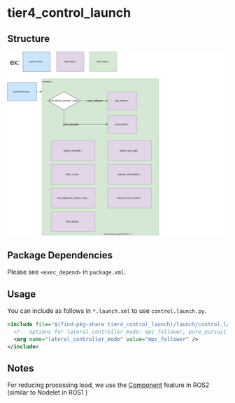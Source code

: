 # tier4_control_launch

## Structure

![tier4_control_launch](./control_launch.drawio.svg)

## Package Dependencies

Please see `<exec_depend>` in `package.xml`.

## Usage

You can include as follows in `*.launch.xml` to use `control.launch.py`.

```xml
<include file="$(find-pkg-share tier4_control_launch)/launch/control.launch.py">
  <!-- options for lateral_controller_mode: mpc_follower, pure_pursuit -->
  <arg name="lateral_controller_mode" value="mpc_follower" />
</include>
```

## Notes

For reducing processing load, we use the [Component](https://docs.ros.org/en/galactic/Concepts/About-Composition.html) feature in ROS2 (similar to Nodelet in ROS1 )
